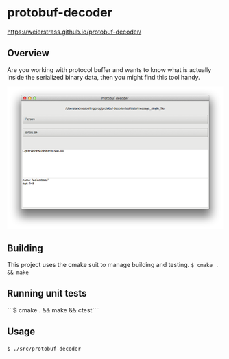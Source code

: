 # protobuf-decoder

https://weierstrass.github.io/protobuf-decoder/

## Overview
Are you working with protocol buffer and wants to know what is actually inside the serialized binary data, then you might find this tool handy.

![protobuf-decoder example.](protobuf_decoder_example.png)

## Building
This project uses the cmake suit to manage building and testing.
```$ cmake . && make```

## Running unit tests
```$ cmake . && make && ctest````

## Usage
```$ ./src/protobuf-decoder```


